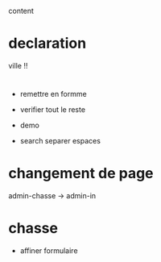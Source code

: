 content 
# declaration
ville !!

# 

- remettre en formme
- verifier tout le reste
- demo

- search separer espaces


# changement de page
admin-chasse -> admin-in 

# chasse

- affiner formulaire

